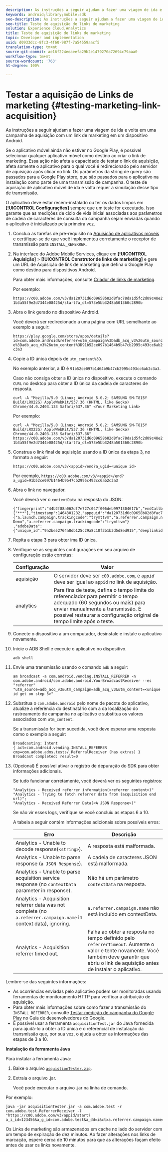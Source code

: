 ```yaml
---
description: As instruções a seguir ajudam a fazer uma viagem de ida e volta em uma campanha de aquisição com um link de marketing em um dispositivo Android.
keywords: android;library;mobile;sdk
seo-description: As instruções a seguir ajudam a fazer uma viagem de ida e volta em uma campanha de aquisição com um link de marketing em um dispositivo Android.
seo-title: Teste de aquisição de links de marketing
solution: Experience Cloud,Analytics
title: Teste de aquisição de links de marketing
topic: Developer and implementation
uuid: d0933dcc-8fc3-4f60-987f-7a54559aacf5
translation-type: tm+mt
source-git-commit: ae16f224eeaeefa29b2e1479270a72694c79aaa0
workflow-type: tm+mt
source-wordcount: '763'
ht-degree: 100%

---
```



# Testar a aquisição de Links de marketing {#testing-marketing-link-acquisition}

As instruções a seguir ajudam a fazer uma viagem de ida e volta em uma campanha de aquisição com um link de marketing em um dispositivo Android.

Se o aplicativo móvel ainda não estiver no Google Play, é possível selecionar qualquer aplicativo móvel como destino ao criar o link de marketing. Essa ação não afeta a capacidade de testar o link de aquisição, afeta somente o aplicativo para o qual você é redirecionado pelo servidor de aquisição após clicar no link. Os parâmetros da string de query são passados para a Google Play store, que são passados para o aplicativo na instalação como parte de uma transmissão de campanha. O teste de aquisição de aplicativo móvel de ida e volta requer a simulação desse tipo de transmissão.

O aplicativo deve estar recém-instalado ou ter os dados limpos em **[!UICONTROL Configurações]** sempre que um teste for executado. Isso garante que as medições de ciclo de vida inicial associadas aos parâmetros de cadeia de caracteres de consulta da campanha sejam enviadas quando o aplicativo é inicializado pela primeira vez.

1. Conclua as tarefas de pré-requisito na [Aquisição de aplicativos móveis](/help/android/acquisition-main/acquisition.md) e certifique-se de que você implementou corretamente o receptor de transmissão para `INSTALL_REFERRER`.
1. Na interface do Adobe Mobile Services, clique em **[!UICONTROL Aquisição]** > **[!UICONTROL Construtor de links de marketing]** e gere um URL de Aquisição de link de marketing que defina o Google Play como destino para dispositivos Android.

   Para obter mais informações, consulte [Criador de links de marketing](/help/using/acquisition-main/c-marketing-links-builder/c-marketing-links-builder.md).

   Por exemplo:

   `https://c00.adobe.com/v3/da120731d6c09658b82d8fac78da1d5fc2d09c48e21b3a55f9e2d7344e08425d/start?a_dl=573e5bb3248a501360c2890b`

1. Abra o link gerado no dispositivo Android.

   Você deverá ser redirecionado a uma página com URL semelhante ao exemplo a seguir:

   `https://play.google.com/store/apps/details?id=com.adobe.android&referrer=utm_campaign%3Dadb_acq_v3%26utm_source%3Dadb_acq_v3%26utm_content%3D91b52ce097b1464b9b47cb2995c493cc6ab2c3a3`

1. Copie a ID única depois de `utm_content%3D`.

   No exemplo anterior, a ID é `91b52ce097b1464b9b47cb2995c493cc6ab2c3a3`.

   Caso não consiga obter a ID única no dispositivo, execute o comando `CURL` no desktop para obter a ID única da cadeia de caracteres de resposta.

   `curl -A "Mozilla/5.0 (Linux; Android 5.0.2; SAMSUNG SM-T815Y Build/LRX22G) AppleWebKit/537.36 (KHTML, like Gecko) Chrome/44.0.2403.133 Safari/537.36" <Your Marketing Link>`

   Por exemplo:

   `curl -A "Mozilla/5.0 (Linux; Android 5.0.2; SAMSUNG SM-T815Y Build/LRX22G) AppleWebKit/537.36 (KHTML, like Gecko) Chrome/44.0.2403.133 Safari/537.36" https://c00.adobe.com/v3/da120731d6c09658b82d8fac78da1d5fc2d09c48e21b3a55f9e2d7344e08425d/start?a_dl=573e5bb3248a501360c2890b`

1. Construa o link final de aquisição usando a ID única da etapa 3, no formato a seguir:

   `https://c00.adobe.com/v3/<appid>/end?a_ugid=<unique id>`

   Por exemplo, `https://c00.adobe.com/v3/<appid>/end?a_ugid=91b52ce097b1464b9b47cb2995c493cc6ab2c3a3`

1. Abra o link no navegador.

   Você deverá ver o `contextData` na resposta do JSON:

   ```
   {"fingerprint":"44b2f88a062df7e727c047f006deb9971304617b","endCallbacks":["***"],"timestamp":1464301282,"appguid":"da120731d6c09658b82d8fac78da1d5fc2d09c48e21b3a55f9e2d7344e08425d","contextData": 
   {"a.launch.campaign.trackingcode":"trymttvm","a.referrer.campaign.name":"Android Demo","a.referrer.campaign.trackingcode":"trymttvm"} 
   ,"adobeData":{"unique_id":"9a2be52764a8db125c29a8c10f3b1b3d5d8ed915","deeplinkid":"57476c26072932ec6d3a470b"}}.
   ```

1. Repita a etapa 3 para obter ima ID única.
1. Verifique se as seguintes configurações em seu arquivo de configuração estão corretas:

   | Configuração | Valor |
   |--- |--- |
   | aquisição | O servidor deve ser `c00.adobe.com`, e *`appid`* deve ser igual ao `appid` no link de aquisição. |
   | analytics | Para fins de teste, defina o tempo limite do referenciador para permitir o tempo adequado (60 segundos ou mais) para enviar manualmente a transmissão. É possível restaurar a configuração original de tempo limite após o teste. |

1. Conecte o dispositivo a um computador, desinstale e instale o aplicativo novamente.
1. Inicie o ADB Shell e execute o aplicativo no dispositivo.

   ```
   adb shell
   ```

1. Envie uma transmissão usando o comando `adb` a seguir:

   ```
   am broadcast -a com.android.vending.INSTALL_REFERRER -n com.adobe.android/com.adobe.android.YourBroadcastReceiver --es "referrer" "utm_source=adb_acq_v3&utm_campaign=adb_acq_v3&utm_content=<unique id get on step 5>"
   ```

1. Substitua o `com.adobe.android` pelo nome de pacote do aplicativo, atualize a referência do destinatário com a da localização do rastreamento de campanha no aplicativo e substitua os valores associados com `utm_content`.

   Se a transmissão for bem sucedida, você deve esperar uma resposta como o exemplo a seguir:

   ```
   Broadcasting: Intent 
   { act=com.android.vending.INSTALL_REFERRER cmp=com.adobe.adms.tests/.ReferralReceiver (has extras) } 
   Broadcast completed: result=0 
   ```

1. (Opcional) É possível ativar o registro de depuração do SDK para obter informações adicionais.

   Se tudo funcionar corretamente, você deverá ver os seguintes registros:

   ```
   "Analytics - Received referrer information(<referrer content>)" 
   "Analytics - Trying to fetch referrer data from (acquisition end url)"; 
   "Analytics - Received Referrer Data(<A JSON Response>)"
   ```

   Se não vir esses logs, verifique se você concluiu as etapas 6 a 10.

   A tabela a seguir contém informações adicionais sobre possíveis erros:

   | Erro | Descrição |
   |--- |--- |
   | Analytics - Unable to decode response(`<string>`). | A resposta está malformada. |
   | Analytics - Unable to parse response (`a JSON Response`). | A cadeia de caracteres JSON está malformada. |
   | Analytics - Unable to parse acquisition service response (no `contextData` parameter in response). | Não há um parâmetro `contextData` na resposta. |
   | Analytics - Acquisition referrer data was not complete (no `a.referrer.campaign.name` in context data), ignoring. | `a.referrer.campaign.name` não está incluído em contextData. |
   | Analytics - Acquisition referrer timed out. | Falha ao obter a resposta no tempo definido pelo `referrerTimeout`. Aumente o valor e tente novamente.  Você também deve garantir que abriu o link de aquisição antes de instalar o aplicativo. |

Lembre-se das seguintes informações:

* As ocorrências enviadas pelo aplicativo podem ser monitoradas usando ferramentas de monitoramento HTTP para verificar a atribuição de aquisição.
* Para obter mais informações sobre como fazer a transmissão do `INSTALL_REFERRER`, consulte [Testar medição de campanha do Google Play](https://developers.google.com/analytics/solutions/testing-play-campaigns) no Guia de desenvolvedores do Google.
* É possível usar a ferramenta `acquisitionTest.jar` do Java fornecida para ajudá-lo a obter a ID única e o referencial de instalação da transmissão que, por sua vez, o ajuda a obter as informações das etapas de 3 a 10.

**Instalação da ferramenta Java**

Para instalar a ferramenta Java:

1. Baixe o arquivo [`acquistionTester.zip`](../assets/acquisitionTester.zip).
1. Extraia o arquivo .jar.

   Você pode executar o arquivo .jar na linha de comando.

Por exemplo:

```
java -jar acquisitionTester.jar -a com.adobe.test -r com.adobe.test.ReferrerReceiver -l "https://c00.adobe.com/v3/appid/start?a_i_id=123456&a_g_id=com.adobe.test&a_dd=i&ctxa.referrer.campaign.name=name&ctxa.referrer.campaign.trackingcode=1234
```

Os Links de marketing são armazenados em cache no lado do servidor com um tempo de expiração de dez minutos. Ao fazer alterações nos links de marcação, espere cerca de 10 minutos para que as alterações façam efeito antes de usar os links novamente.
